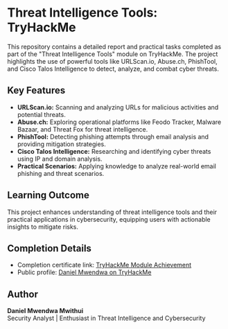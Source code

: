 # Threat Intelligence Tools: TryHackMe  
This repository contains a detailed report and practical tasks completed as part of the "Threat Intelligence Tools" module on TryHackMe. The project highlights the use of powerful tools like URLScan.io, Abuse.ch, PhishTool, and Cisco Talos Intelligence to detect, analyze, and combat cyber threats.

## Key Features
- **URLScan.io:** Scanning and analyzing URLs for malicious activities and potential threats.
- **Abuse.ch:** Exploring operational platforms like Feodo Tracker, Malware Bazaar, and Threat Fox for threat intelligence.
- **PhishTool:** Detecting phishing attempts through email analysis and providing mitigation strategies.
- **Cisco Talos Intelligence:** Researching and identifying cyber threats using IP and domain analysis.
- **Practical Scenarios:** Applying knowledge to analyze real-world email phishing and threat scenarios.

## Learning Outcome
This project enhances understanding of threat intelligence tools and their practical applications in cybersecurity, equipping users with actionable insights to mitigate risks.

## Completion Details
- Completion certificate link: [TryHackMe Module Achievement](https://tryhackme.com/room/threatinteltools)
- Public profile: [Daniel Mwendwa on TryHackMe](https://tryhackme.com/p/Daniel.Mwendwa)

## Author
**Daniel Mwendwa Mwithui**  
Security Analyst | Enthusiast in Threat Intelligence and Cybersecurity  
